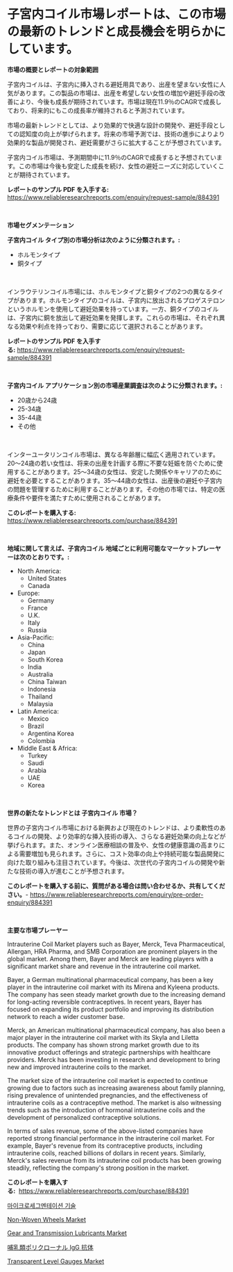 <p><h1>子宮内コイル市場レポートは、この市場の最新のトレンドと成長機会を明らかにしています。</h1></p><p><strong>市場の概要とレポートの対象範囲</strong></p>
<p><p>子宮内コイルは、子宮内に挿入される避妊用具であり、出産を望まない女性に人気があります。この製品の市場は、出産を希望しない女性の増加や避妊手段の改善により、今後も成長が期待されています。市場は現在11.9％のCAGRで成長しており、将来的にもこの成長率が維持されると予測されています。</p><p>市場の最新トレンドとしては、より効果的で快適な設計の開発や、避妊手段としての認知度の向上が挙げられます。将来の市場予測では、技術の進歩によりより効果的な製品が開発され、避妊需要がさらに拡大することが予想されています。</p><p>子宮内コイル市場は、予測期間中に11.9％のCAGRで成長すると予想されています。この市場は今後も安定した成長を続け、女性の避妊ニーズに対応していくことが期待されています。</p></p>
<p><strong>レポートのサンプル PDF を入手する:</strong> <a href="https://www.reliableresearchreports.com/enquiry/request-sample/884391">https://www.reliableresearchreports.com/enquiry/request-sample/884391</a></p>
<p>&nbsp;</p>
<p><strong>市場セグメンテーション</strong></p>
<p><strong>子宮内コイル タイプ別の市場分析は次のように分類されます。:</strong></p>
<p><ul><li>ホルモンタイプ</li><li>銅タイプ</li></ul></p>
<p>&nbsp;</p>
<p><p>インラウテリンコイル市場には、ホルモンタイプと銅タイプの2つの異なるタイプがあります。ホルモンタイプのコイルは、子宮内に放出されるプロゲステロンというホルモンを使用して避妊効果を持っています。一方、銅タイプのコイルは、子宮内に銅を放出して避妊効果を発揮します。これらの市場は、それぞれ異なる効果や利点を持っており、需要に応じて選択されることがあります。</p></p>
<p><strong>レポートのサンプル PDF を入手する:</strong>&nbsp;<a href="https://www.reliableresearchreports.com/enquiry/request-sample/884391">https://www.reliableresearchreports.com/enquiry/request-sample/884391</a></p>
<p>&nbsp;</p>
<p><strong> 子宮内コイル アプリケーション別の市場産業調査は次のように分類されます。:</strong></p>
<p><ul><li>20歳から24歳</li><li>25-34歳</li><li>35-44歳</li><li>その他</li></ul></p>
<p>&nbsp;</p>
<p><p>インターユータリンコイル市場は、異なる年齢層に幅広く適用されています。20〜24歳の若い女性は、将来の出産を計画する際に不要な妊娠を防ぐために使用することがあります。25〜34歳の女性は、安定した関係やキャリアのために避妊を必要とすることがあります。35〜44歳の女性は、出産後の避妊や子宮内の問題を管理するために利用することがあります。その他の市場では、特定の医療条件や要件を満たすために使用されることがあります。</p></p>
<p><strong>このレポートを購入する:</strong>&nbsp; <a href="https://www.reliableresearchreports.com/purchase/884391">https://www.reliableresearchreports.com/purchase/884391</a></p>
<p>&nbsp;</p>
<p><strong>地域に関して言えば、子宮内コイル 地域ごとに利用可能なマーケットプレーヤーは次のとおりです。:</strong></p>
<p><ul>
    <li>
        North America:
        <ul>
            <li>United States</li>
            <li>Canada</li>
        </ul>
    </li>
    <li>
        Europe:
        <ul>
            <li>Germany</li>
            <li>France</li>
            <li>U.K.</li>
            <li>Italy</li>
            <li>Russia</li>
        </ul>
    </li>
    <li>
        Asia-Pacific:
        <ul>
            <li>China</li>
            <li>Japan</li>
            <li>South Korea</li>
            <li>India</li>
            <li>Australia</li>
            <li>China Taiwan</li>
            <li>Indonesia</li>
            <li>Thailand</li>
            <li>Malaysia</li>
        </ul>
    </li>
    <li>
        Latin America:
        <ul>
            <li>Mexico</li>
            <li>Brazil</li>
            <li>Argentina Korea</li>
            <li>Colombia</li>
        </ul>
    </li>
    <li>
        Middle East & Africa:
        <ul>
            <li>Turkey</li>
            <li>Saudi</li>
            <li>Arabia</li>
            <li>UAE</li>
            <li>Korea</li>
        </ul>
    </li>
    </ul></p>
<p>&nbsp;</p>
<p><strong>世界の新たなトレンドとは 子宮内コイル 市場？</strong></p>
<p><p>世界の子宮内コイル市場における新興および現在のトレンドは、より柔軟性のあるコイルの開発、より効率的な挿入技術の導入、さらなる避妊効果の向上などが挙げられます。また、オンライン医療相談の普及や、女性の健康意識の高まりによる需要増加も見られます。さらに、コスト効率の向上や持続可能な製品開発に向けた取り組みも注目されています。今後は、次世代の子宮内コイルの開発や新たな技術の導入が進むことが予想されます。</p></p>
<p><strong>このレポートを購入する前に、質問がある場合は問い合わせるか、共有してください。</strong>- <a href="https://www.reliableresearchreports.com/enquiry/pre-order-enquiry/884391">https://www.reliableresearchreports.com/enquiry/pre-order-enquiry/884391</a></p>
<p>&nbsp;</p>
<p><strong>主要な市場プレーヤー</strong></p>
<p><p>Intrauterine Coil Market players such as Bayer, Merck, Teva Pharmaceutical, Allergan, HRA Pharma, and SMB Corporation are prominent players in the global market. Among them, Bayer and Merck are leading players with a significant market share and revenue in the intrauterine coil market. </p><p>Bayer, a German multinational pharmaceutical company, has been a key player in the intrauterine coil market with its Mirena and Kyleena products. The company has seen steady market growth due to the increasing demand for long-acting reversible contraceptives. In recent years, Bayer has focused on expanding its product portfolio and improving its distribution network to reach a wider customer base.</p><p>Merck, an American multinational pharmaceutical company, has also been a major player in the intrauterine coil market with its Skyla and Liletta products. The company has shown strong market growth due to its innovative product offerings and strategic partnerships with healthcare providers. Merck has been investing in research and development to bring new and improved intrauterine coils to the market.</p><p>The market size of the intrauterine coil market is expected to continue growing due to factors such as increasing awareness about family planning, rising prevalence of unintended pregnancies, and the effectiveness of intrauterine coils as a contraceptive method. The market is also witnessing trends such as the introduction of hormonal intrauterine coils and the development of personalized contraceptive solutions.</p><p>In terms of sales revenue, some of the above-listed companies have reported strong financial performance in the intrauterine coil market. For example, Bayer's revenue from its contraceptive products, including intrauterine coils, reached billions of dollars in recent years. Similarly, Merck's sales revenue from its intrauterine coil products has been growing steadily, reflecting the company's strong position in the market.</p></p>
<p><strong>このレポートを購入する:</strong>&nbsp;&nbsp;<a href="https://www.reliableresearchreports.com/purchase/884391">https://www.reliableresearchreports.com/purchase/884391</a></p>
<p><p><a href="https://github.com/vdhdwjyp90142/Market-Research-Report-List-1/blob/main/6749582194734.md">마이크로세그멘테이션 기술</a></p><p><a href="https://issuu.com/reportprime-2/docs/non-woven-wheels-market-size-2030.pptx">Non-Woven Wheels Market</a></p><p><a href="https://github.com/lbird53714/Market-Research-Report-List-3/blob/main/gear-and-transmission-lubricants-market.md">Gear and Transmission Lubricants Market</a></p><p><a href="https://github.com/sghwr779811674/Market-Research-Report-List-1/blob/main/6810154322.md">哺乳類ポリクローナル IgG 抗体</a></p><p><a href="https://issuu.com/reportprime-2/docs/transparent-level-gauges-market-size-2030.pptx">Transparent Level Gauges Market</a></p></p>
